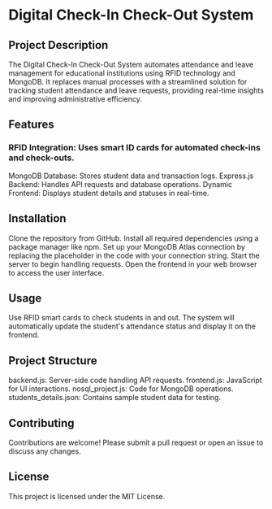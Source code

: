 # Digital Check-In Check-Out System
## Project Description
The Digital Check-In Check-Out System automates attendance and leave management for educational institutions using RFID technology and MongoDB. It replaces manual processes with a streamlined solution for tracking student attendance and leave requests, providing real-time insights and improving administrative efficiency.

## Features
### RFID Integration: Uses smart ID cards for automated check-ins and check-outs.
MongoDB Database: Stores student data and transaction logs.
Express.js Backend: Handles API requests and database operations.
Dynamic Frontend: Displays student details and statuses in real-time.

## Installation
Clone the repository from GitHub.
Install all required dependencies using a package manager like npm.
Set up your MongoDB Atlas connection by replacing the placeholder in the code with your connection string.
Start the server to begin handling requests.
Open the frontend in your web browser to access the user interface.

## Usage
Use RFID smart cards to check students in and out.
The system will automatically update the student's attendance status and display it on the frontend.

## Project Structure
backend.js: Server-side code handling API requests.
frontend.js: JavaScript for UI interactions.
nosql_project.js: Code for MongoDB operations.
students_details.json: Contains sample student data for testing.

## Contributing
Contributions are welcome! Please submit a pull request or open an issue to discuss any changes.

## License
This project is licensed under the MIT License.
